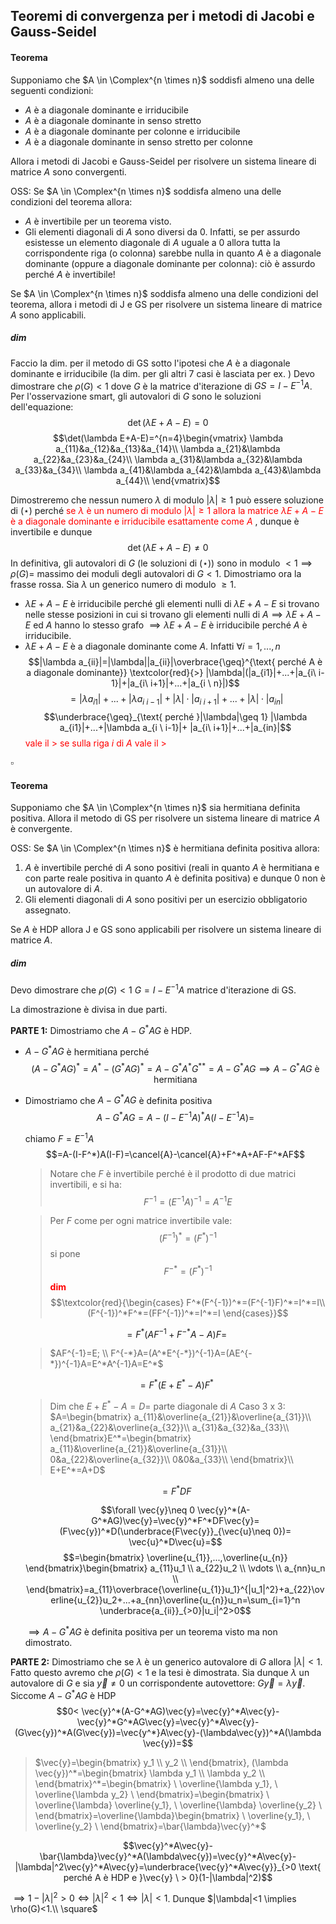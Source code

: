 ## Teoremi di convergenza per i metodi di Jacobi  e Gauss-Seidel

#### Teorema
Supponiamo che $A \in \Complex^{n \times n}$ soddisfi almeno una delle seguenti condizioni:
+ $A$ è a diagonale dominante e irriducibile
+ $A$ è a diagonale dominante in senso stretto
+ $A$ è a diagonale dominante per colonne e irriducibile
+ $A$ è a diagonale dominante in senso stretto per colonne

Allora i metodi di Jacobi e Gauss-Seidel per risolvere un sistema lineare di matrice $A$ sono convergenti.  

OSS:
Se $A \in \Complex^{n \times n}$ soddisfa almeno una delle condizioni del teorema allora:
+   $A$ è invertibile per un teorema visto.
+   Gli elementi diagonali di $A$ sono diversi da 0. Infatti, se per assurdo esistesse un elemento diagonale di $A$ uguale a 0 allora tutta la corrispondente riga (o colonna) sarebbe nulla in quanto $A$ è a diagonale dominante (oppure a diagonale dominante per colonna): ciò è assurdo perché $A$ è invertibile!
  
Se $A \in \Complex^{n \times n}$ soddisfa almeno una delle condizioni del teorema, allora i metodi di J e GS per risolvere un sistema lineare di matrice $A$ sono applicabili.

##### dim
Faccio  la dim. per il metodo di GS sotto l'ipotesi che $A$ è a diagonale dominante e irriducibile (la dim. per gli altri 7 casi è lasciata per ex. )
Devo dimostrare che $\rho(G)<1$ dove $G$ è la matrice d'iterazione di $GS=I-E^{-1}A$. 
Per l'osservazione smart, gli autovalori di $G$ sono le soluzioni dell'equazione:
$$\det(\lambda E+A-E)=0$$ $$\det(\lambda E+A-E)=^{n=4}\begin{vmatrix}
    \lambda a_{11}&a_{12}&a_{13}&a_{14}\\
    \lambda a_{21}&\lambda  a_{22}&a_{23}&a_{24}\\
    \lambda a_{31}&\lambda  a_{32}&\lambda a_{33}&a_{34}\\
    \lambda a_{41}&\lambda  a_{42}&\lambda a_{43}&\lambda a_{44}\\
\end{vmatrix}$$

Dimostreremo che nessun numero $\lambda$ di modulo $|\lambda|\geq 1$ può essere soluzione di $(\star)$ perché <span style="color:red"> se $\lambda$ è un numero di modulo $|\lambda|\geq 1$ allora la matrice $\lambda E+A-E$ è a diagonale dominante e irriducibile esattamente come $A$ </span>, dunque è invertibile e dunque 
$$\det(\lambda E+A-E)\neq 0$$ In definitiva, gli autovalori di $G$ (le soluzioni di $(\star)$) sono in modulo $<1 \implies \rho(G)=$ massimo dei moduli degli autovalori di $G<1$.
Dimostriamo ora la frasse rossa.
Sia $\lambda$ un generico numero di modulo $\geq 1$.
+ $\lambda E+A-E$ è irriducibile perché gli elementi nulli di $\lambda E+A-E$ si trovano nelle stesse posizioni in cui si trovano gli elementi nulli di $A \implies \lambda E+A-E$ ed $A$ hanno lo stesso grafo $\implies \lambda E+A-E$ è irriducibile perché $A$ è irriducibile.
+ $\lambda E+A-E$ è a diagonale dominante come $A$. Infatti $\forall i=1,...,n$
$$|\lambda a_{ii}|=|\lambda||a_{ii}|\overbrace{\geq}^{\text{ perché A è a diagonale dominante}} \textcolor{red}{>} |\lambda|(|a_{i1}|+...+|a_{i\ i-1}|+|a_{i\ i+1}|+...+|a_{i \ n}|)$$  $$= |\lambda a_{i1}|+...+|\lambda a_{i \ i-1}|+|\lambda|\cdot |a_{i\ i+1}|+...+|\lambda|\cdot|a_{in}|$$ $$\underbrace{\geq}_{\text{ perché }|\lambda|\geq 1} |\lambda a_{i1}|+...+|\lambda a_{i \ i-1}|+ |a_{i\ i+1}|+...+|a_{in}|$$ 
<span style="color:red"> vale il $>$ se sulla riga $i$ di $A$ vale il $>$ </span>

$\square$

#### Teorema
Supponiamo che $A \in \Complex^{n \times n}$ sia hermitiana definita positiva.
Allora il metodo di GS per risolvere un sistema lineare di matrice $A$ è convergente.

OSS:
Se $A \in \Complex^{n \times n}$ è hermitiana definita positiva allora:
1. $A$ è invertibile perché di $A$ sono positivi (reali in quanto $A$ è hermitiana e con parte reale positiva in quanto $A$ è definita positiva) e dunque 0 non è un autovalore di $A$.
2. Gli elementi diagonali di $A$ sono positivi per un esercizio obbligatorio assegnato.  

Se $A$ è HDP allora J e GS sono applicabili per risolvere un sistema lineare di matrice $A$.
##### dim
Devo dimostrare che $\rho(G)<1 \ G=I-E^{-1}A$ matrice d'iterazione di GS.

La dimostrazione è divisa in due parti.  

**PARTE 1:** Dimostriamo che $A-G^{*}AG$ è HDP.
+ $A-G^{*}AG$ è hermitiana perché
  $$(A-G^{*}AG)^*=A^*-(G^*AG)^*=A-G^*A^*G^{**}=A-G^*AG \implies A-G^*AG \text{ è hermitiana }$$
+ Dimostriamo che $A-G^{*}AG$ è definita positiva
  $$A-G^{*}AG=A-(I-E^{-1}A)^*A(I-E^{-1}A)=$$

  chiamo $F=E^{-1}A$
  $$=A-(I-F^*)A(I-F)=\cancel{A}-\cancel{A}+F^*A+AF-F^*AF$$
  > Notare che $F$ è invertibile perché è il prodotto di due matrici invertibili, e si ha: $$F^{-1}=(E^{-1}A)^{-1}=A^{-1}E$$
  
  > Per $F$ come per ogni matrice invertibile vale: 
  > $$(F^{-1})^*=(F^*)^{-1}$$ si pone $$F^{-*}=(F^*)^{-1}$$
  > <span style="color:red" ><b> dim </b> </span>
  > $$\textcolor{red}{\begin{cases}
  >     F^*(F^{-1})^*=(F^{-1}F)^*=I^*=I\\
  >     (F^{-1})^*F^*=(FF^{-1})^*=I^*=I
  >\end{cases}}$$

  $$=F^*(AF^{-1}+F^{-*}A-A)F=$$
  >$AF^{-1}=E; \\ F^{-*}A=(A^*E^{-*})^{-1}A=(AE^{-*})^{-1}A=E^*A^{-1}A=E^*$

  $$=F^*(E+E^*-A)F^*$$

  > Dim che $E+E^*-A=D=$ parte diagonale di $A$
  > Caso 3 x 3:
  > $A=\begin{bmatrix}
    a_{11}&\overline{a_{21}}&\overline{a_{31}}\\
    a_{21}&a_{22}&\overline{a_{32}}\\
    a_{31}&a_{32}&a_{33}\\
  \end{bmatrix}E^*=\begin{bmatrix}
    a_{11}&\overline{a_{21}}&\overline{a_{31}}\\
    0&a_{22}&\overline{a_{32}}\\
    0&0&a_{33}\\
  \end{bmatrix}\\ E+E^*=A+D$

  $$=F^*DF$$

    $$\forall \vec{y}\neq 0 \vec{y}^*(A-G^*AG)\vec{y}=\vec{y}^*F^*DF\vec{y}=(F\vec{y})^*D(\underbrace{F\vec{y}}_{\vec{u}\neq 0})= \vec{u}^*D\vec{u}=$$ $$=\begin{bmatrix}
        \overline{u_{1}},...,\overline{u_{n}}
    \end{bmatrix}\begin{bmatrix}
        a_{11}u_1   \\
        a_{22}u_2   \\
        \vdots      \\
        a_{nn}u_n   \\
    \end{bmatrix}=a_{11}\overbrace{\overline{u_{1}}u_1}^{|u_1|^2}+a_{22}\overline{u_{2}}u_2+...+a_{nn}\overline{u_{n}}u_n=\sum_{i=1}^n \underbrace{a_{ii}}_{>0}|u_i|^2>0$$

    $\implies A-G^*AG$ è definita positiva per un teorema visto ma non dimostrato.

**PARTE 2:** Dimostriamo che se $\lambda$ è un generico autovalore di $G$ allora $|\lambda|<1$. Fatto questo avremo che $\rho(G)<1$ e la tesi è dimostrata. 
Sia dunque $\lambda$ un autovalore di $G$ e sia $\vec{y} \neq 0$ un corrispondente autovettore: $G\vec{y}=\lambda \vec{y}$.
Siccome $A-G^*AG$ è HDP
$$0< \vec{y}^*(A-G^*AG)\vec{y}=\vec{y}^*A\vec{y}-\vec{y}^*G^*AG\vec{y}=\vec{y}^*A\vec{y}-(G\vec{y})^*A(G\vec{y})=\vec{y^*}A\vec{y}-(\lambda\vec{y})^*A(\lambda \vec{y})=$$
>$\vec{y}=\begin{bmatrix}
   y_1 \\
   y_2 \\ 
\end{bmatrix}, (\lambda \vec{y})^*=\begin{bmatrix}
   \lambda y_1  \\
   \lambda y_2  \\ 
\end{bmatrix}^*=\begin{bmatrix}
   \ \overline{\lambda y_1}, \  
   \overline{\lambda y_2}   \
\end{bmatrix}=\begin{bmatrix}
   \ \overline{\lambda} \overline{y_1}, \  
   \overline{\lambda} \overline{y_2}   \
\end{bmatrix}=\overline{\lambda}\begin{bmatrix}
   \    \overline{y_1}, \  
        \overline{y_2}   \
\end{bmatrix}=\bar{\lambda}\vec{y}^*$

$$\vec{y}^*A\vec{y}-\bar{\lambda}\vec{y}^*A(\lambda\vec{y})=\vec{y}^*A\vec{y}-|\lambda|^2\vec{y}^*A\vec{y}=\underbrace{\vec{y}^*A\vec{y}}_{>0 \text{ perché A è HDP e }\vec{y} \ > 0}(1-|\lambda|^2)$$  

$\implies 1-|\lambda|^2>0 \iff |\lambda|^2<1 \iff |\lambda|<1$.
Dunque $|\lambda|<1 \implies \rho(G)<1.\\ \square$

